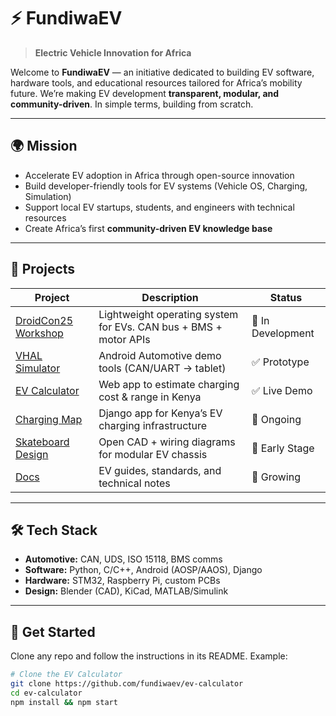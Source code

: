 # ⚡ FundiwaEV

> **Electric Vehicle Innovation for Africa**

Welcome to **FundiwaEV** — an initiative dedicated to building EV software, hardware tools, and educational resources tailored for Africa’s mobility future.
We’re making EV development **transparent, modular, and community-driven**.
In simple terms, building from scratch.

---

## 🌍 Mission
- Accelerate EV adoption in Africa through open-source innovation
- Build developer-friendly tools for EV systems (Vehicle OS, Charging, Simulation)
- Support local EV startups, students, and engineers with technical resources
- Create Africa’s first **community-driven EV knowledge base**

---

## 🚗 Projects

| Project                                  | Description                                                      | Status            |
|------------------------------------------|------------------------------------------------------------------|-------------------|
| [DroidCon25 Workshop](./droidcon25)      | Lightweight operating system for EVs. CAN bus + BMS + motor APIs | 🚧 In Development |
| [VHAL Simulator](./vhal-simulator)       | Android Automotive demo tools (CAN/UART → tablet)                | ✅ Prototype      |
| [EV Calculator](./ev-calculator)         | Web app to estimate charging cost & range in Kenya               | ✅ Live Demo      |
| [Charging Map](./charging-map)           | Django app for Kenya’s EV charging infrastructure                | 🚧 Ongoing        |
| [Skateboard Design](./skateboard-design) | Open CAD + wiring diagrams for modular EV chassis                | 🚧 Early Stage    |
| [Docs](./fundiwa-docs)                   | EV guides, standards, and technical notes                        | 📖 Growing        |

---

## 🛠️ Tech Stack
- **Automotive:** CAN, UDS, ISO 15118, BMS comms
- **Software:** Python, C/C++, Android (AOSP/AAOS), Django
- **Hardware:** STM32, Raspberry Pi, custom PCBs
- **Design:** Blender (CAD), KiCad, MATLAB/Simulink

---

## 📖 Get Started
Clone any repo and follow the instructions in its README. Example:

```bash
# Clone the EV Calculator
git clone https://github.com/fundiwaev/ev-calculator
cd ev-calculator
npm install && npm start
